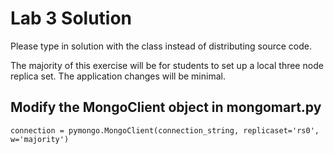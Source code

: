 Lab 3 Solution
==============

Please type in solution with the class instead of distributing source code.

The majority of this exercise will be for students to set up a local three node replica set.  The application changes will be minimal.

Modify the MongoClient object in mongomart.py
---------------------------------------------

```
connection = pymongo.MongoClient(connection_string, replicaset='rs0', w='majority')
```




